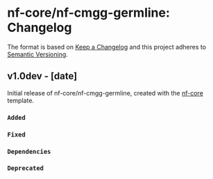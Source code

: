 # nf-core/nf-cmgg-germline: Changelog

The format is based on [Keep a Changelog](https://keepachangelog.com/en/1.0.0/)
and this project adheres to [Semantic Versioning](https://semver.org/spec/v2.0.0.html).

## v1.0dev - [date]

Initial release of nf-core/nf-cmgg-germline, created with the [nf-core](https://nf-co.re/) template.

### `Added`

### `Fixed`

### `Dependencies`

### `Deprecated`

